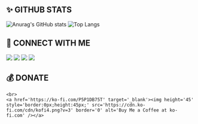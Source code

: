 ## ✨ GITHUB STATS
![Anurag's GitHub stats](https://github-readme-stats.vercel.app/api?username=Kylan1940&show_icons=false&theme=shadow_green&include_all_commits=true&cache_seconds=1800)
![Top Langs](https://github-readme-stats.vercel.app/api/top-langs/?username=Kylan1940&hide_progress=true&theme=solarized-light)

## 🔗 CONNECT WITH ME
<a href="https://www.youtube.com/c/Kylan1940"><img src="https://web.kylan1940.site/img/icon/youtube.svg"></a>
    <a href="https://www.instagram.com/c/nx.kyln"><img src="https://web.kylan1940.site/img/icon/instagram.svg"></a>
    <a href="https://www.github.com/c/Kylan1940"><img src="https://web.kylan1940.site/img/icon/github.svg"></a>
    <a href="https://web.kylan1940.site"><img src="https://web.kylan1940.site/img/icon/website.svg"></a>

## 💰 DONATE
<script type='text/javascript' src='https://cdn.trakteer.id/js/embed/trbtn.min.js'></script><script type='text/javascript'>(function(){var trbtnId=trbtn.init('Dukung Saya di Trakteer','#1b1b1b','https://trakteer.id/Kylan1940/tip','https://cdn.trakteer.id/images/embed/trbtn-icon.png','40');trbtn.draw(trbtnId);})();</script> 
    <br>
    <a href='https://ko-fi.com/P5P1DB75T' target='_blank'><img height='45' style='border:0px;height:45px;' src='https://cdn.ko-fi.com/cdn/kofi4.png?v=3' border='0' alt='Buy Me a Coffee at ko-fi.com' /></a>